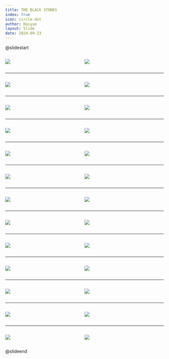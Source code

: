 ```yaml
---
title: THE BLACK STONES
index: true
icon: circle-dot
author: Haiyue
layout: Slide
date: 2024-09-23
---
```

 
@slidestart

<div style="display:flex">
<div style="flex:1">

![](/reading/english/Level-Z/THE%20BLACK%20STONES/001.webp)
</div>
<div style="flex:1">

![](/reading/english/Level-Z/THE%20BLACK%20STONES/002.webp)
</div>
</div>

---

<div style="display:flex">
<div style="flex:1">

![](/reading/english/Level-Z/THE%20BLACK%20STONES/003.webp)
</div>
<div style="flex:1">

![](/reading/english/Level-Z/THE%20BLACK%20STONES/004.webp)
</div>
</div>

---

<div style="display:flex">
<div style="flex:1">

![](/reading/english/Level-Z/THE%20BLACK%20STONES/005.webp)
</div>
<div style="flex:1">

![](/reading/english/Level-Z/THE%20BLACK%20STONES/006.webp)
</div>
</div>

---

<div style="display:flex">
<div style="flex:1">

![](/reading/english/Level-Z/THE%20BLACK%20STONES/007.webp)
</div>
<div style="flex:1">

![](/reading/english/Level-Z/THE%20BLACK%20STONES/008.webp)
</div>
</div>

---

<div style="display:flex">
<div style="flex:1">

![](/reading/english/Level-Z/THE%20BLACK%20STONES/009.webp)
</div>
<div style="flex:1">

![](/reading/english/Level-Z/THE%20BLACK%20STONES/010.webp)
</div>
</div>

---

<div style="display:flex">
<div style="flex:1">

![](/reading/english/Level-Z/THE%20BLACK%20STONES/011.webp)
</div>
<div style="flex:1">

![](/reading/english/Level-Z/THE%20BLACK%20STONES/012.webp)
</div>
</div>

---

<div style="display:flex">
<div style="flex:1">

![](/reading/english/Level-Z/THE%20BLACK%20STONES/013.webp)
</div>
<div style="flex:1">

![](/reading/english/Level-Z/THE%20BLACK%20STONES/014.webp)
</div>
</div>

---

<div style="display:flex">
<div style="flex:1">

![](/reading/english/Level-Z/THE%20BLACK%20STONES/015.webp)
</div>
<div style="flex:1">

![](/reading/english/Level-Z/THE%20BLACK%20STONES/016.webp)
</div>
</div>

---

<div style="display:flex">
<div style="flex:1">

![](/reading/english/Level-Z/THE%20BLACK%20STONES/017.webp)
</div>
<div style="flex:1">

![](/reading/english/Level-Z/THE%20BLACK%20STONES/018.webp)
</div>
</div>

---

<div style="display:flex">
<div style="flex:1">

![](/reading/english/Level-Z/THE%20BLACK%20STONES/019.webp)
</div>
<div style="flex:1">

![](/reading/english/Level-Z/THE%20BLACK%20STONES/020.webp)
</div>
</div>

---

<div style="display:flex">
<div style="flex:1">

![](/reading/english/Level-Z/THE%20BLACK%20STONES/021.webp)
</div>
<div style="flex:1">

![](/reading/english/Level-Z/THE%20BLACK%20STONES/022.webp)
</div>
</div>

---

<div style="display:flex">
<div style="flex:1">

![](/reading/english/Level-Z/THE%20BLACK%20STONES/023.webp)
</div>
<div style="flex:1">

![](/reading/english/Level-Z/THE%20BLACK%20STONES/024.webp)
</div>
</div>

---

<div style="display:flex">
<div style="flex:1">

![](/reading/english/Level-Z/THE%20BLACK%20STONES/025.webp)
</div>
<div style="flex:1">

![](/reading/english/Level-Z/THE%20BLACK%20STONES/026.webp)
</div>
</div>

@slideend